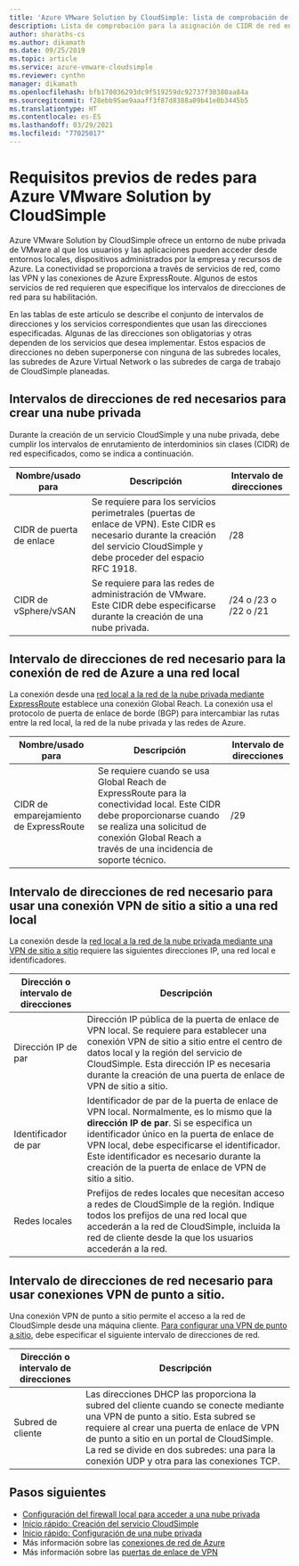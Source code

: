 ```yaml
---
title: 'Azure VMware Solution by CloudSimple: lista de comprobación de red'
description: Lista de comprobación para la asignación de CIDR de red en Azure VMware Solution by CloudSimple
author: sharaths-cs
ms.author: dikamath
ms.date: 09/25/2019
ms.topic: article
ms.service: azure-vmware-cloudsimple
ms.reviewer: cynthn
manager: dikamath
ms.openlocfilehash: bfb170036293dc9f519259dc92737f30380aa84a
ms.sourcegitcommit: f28ebb95ae9aaaff3f87d8388a09b41e0b3445b5
ms.translationtype: HT
ms.contentlocale: es-ES
ms.lasthandoff: 03/29/2021
ms.locfileid: "77025017"
---
```

# <a name="networking-prerequisites-for-azure-vmware-solution-by-cloudsimple"></a>Requisitos previos de redes para Azure VMware Solution by CloudSimple

Azure VMware Solution by CloudSimple ofrece un entorno de nube privada de VMware al que los usuarios y las aplicaciones pueden acceder desde entornos locales, dispositivos administrados por la empresa y recursos de Azure. La conectividad se proporciona a través de servicios de red, como las VPN y las conexiones de Azure ExpressRoute. Algunos de estos servicios de red requieren que especifique los intervalos de direcciones de red para su habilitación. 

En las tablas de este artículo se describe el conjunto de intervalos de direcciones y los servicios correspondientes que usan las direcciones especificadas. Algunas de las direcciones son obligatorias y otras dependen de los servicios que desea implementar. Estos espacios de direcciones no deben superponerse con ninguna de las subredes locales, las subredes de Azure Virtual Network o las subredes de carga de trabajo de CloudSimple planeadas.

## <a name="network-address-ranges-required-for-creating-a-private-cloud"></a>Intervalos de direcciones de red necesarios para crear una nube privada

Durante la creación de un servicio CloudSimple y una nube privada, debe cumplir los intervalos de enrutamiento de interdominios sin clases (CIDR) de red especificados, como se indica a continuación.

| Nombre/usado para     | Descripción                                                                                                                            | Intervalo de direcciones            |
|-------------------|----------------------------------------------------------------------------------------------------------------------------------------|--------------------------|
| CIDR de puerta de enlace      | Se requiere para los servicios perimetrales (puertas de enlace de VPN).  Este CIDR es necesario durante la creación del servicio CloudSimple y debe proceder del espacio RFC 1918. | /28                      |
| CIDR de vSphere/vSAN | Se requiere para las redes de administración de VMware. Este CIDR debe especificarse durante la creación de una nube privada.                                    | /24 o /23 o /22 o /21 |

## <a name="network-address-range-required-for-azure-network-connection-to-an-on-premises-network"></a>Intervalo de direcciones de red necesario para la conexión de red de Azure a una red local

La conexión desde una [red local a la red de la nube privada mediante ExpressRoute](on-premises-connection.md) establece una conexión Global Reach.  La conexión usa el protocolo de puerta de enlace de borde (BGP) para intercambiar las rutas entre la red local, la red de la nube privada y las redes de Azure.

| Nombre/usado para             | Descripción                                                                                                                                                                             | Intervalo de direcciones |
|---------------------------|-----------------------------------------------------------------------------------------------------------------------------------------------------------------------------------------|---------------|
| CIDR de emparejamiento de ExpressRoute | Se requiere cuando se usa Global Reach de ExpressRoute para la conectividad local. Este CIDR debe proporcionarse cuando se realiza una solicitud de conexión Global Reach a través de una incidencia de soporte técnico. | /29           |

## <a name="network-address-range-required-for-using-a-site-to-site-vpn-connection-to-an-on-premises-network"></a>Intervalo de direcciones de red necesario para usar una conexión VPN de sitio a sitio a una red local

La conexión desde la [red local a la red de la nube privada mediante una VPN de sitio a sitio](vpn-gateway.md) requiere las siguientes direcciones IP, una red local e identificadores. 

| Dirección o intervalo de direcciones | Descripción                                                                                                                                                                                                                                                           |
|-----------------------|-----------------------------------------------------------------------------------------------------------------------------------------------------------------------------------------------------------------------------------------------------------------------|
| Dirección IP de par               | Dirección IP pública de la puerta de enlace de VPN local. Se requiere para establecer una conexión VPN de sitio a sitio entre el centro de datos local y la región del servicio de CloudSimple. Esta dirección IP es necesaria durante la creación de una puerta de enlace de VPN de sitio a sitio.                                         |
| Identificador de par       | Identificador de par de la puerta de enlace de VPN local. Normalmente, es lo mismo que la **dirección IP de par**.  Si se especifica un identificador único en la puerta de enlace de VPN local, debe especificarse el identificador.  Este identificador es necesario durante la creación de la puerta de enlace de VPN de sitio a sitio.   |
| Redes locales   | Prefijos de redes locales que necesitan acceso a redes de CloudSimple de la región.  Indique todos los prefijos de una red local que accederán a la red de CloudSimple, incluida la red de cliente desde la que los usuarios accederán a la red.                                         |

## <a name="network-address-range-required-for-using-point-to-site-vpn-connections"></a>Intervalo de direcciones de red necesario para usar conexiones VPN de punto a sitio.

Una conexión VPN de punto a sitio permite el acceso a la red de CloudSimple desde una máquina cliente.  [Para configurar una VPN de punto a sitio](vpn-gateway.md), debe especificar el siguiente intervalo de direcciones de red.

| Dirección o intervalo de direcciones | Descripción                                                                                                                                                                                                                                                                                                  |
|-----------------------|--------------------------------------------------------------------------------------------------------------------------------------------------------------------------------------------------------------------------------------------------------------------------------------------------------------|
| Subred de cliente         | Las direcciones DHCP las proporciona la subred del cliente cuando se conecte mediante una VPN de punto a sitio. Esta subred se requiere al crear una puerta de enlace de VPN de punto a sitio en un portal de CloudSimple.  La red se divide en dos subredes: una para la conexión UDP y otra para las conexiones TCP. |

## <a name="next-steps"></a>Pasos siguientes

* [Configuración del firewall local para acceder a una nube privada](on-premises-firewall-configuration.md)
* [Inicio rápido: Creación del servicio CloudSimple](quickstart-create-cloudsimple-service.md)
* [Inicio rápido: Configuración de una nube privada](quickstart-create-private-cloud.md)
* Más información sobre las [conexiones de red de Azure](cloudsimple-azure-network-connection.md)
* Más información sobre las [puertas de enlace de VPN](cloudsimple-vpn-gateways.md)
